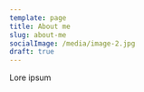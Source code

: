 ```yaml
---
template: page
title: About me
slug: about-me
socialImage: /media/image-2.jpg
draft: true
---
```

Lore ipsum